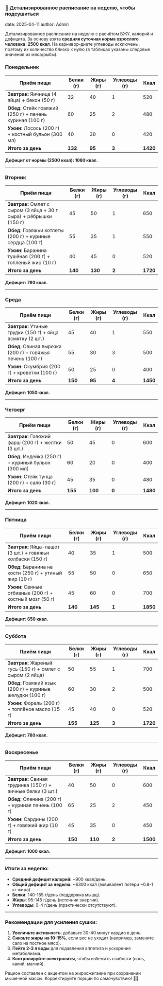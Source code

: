 ### 📰 Детализированное расписание на неделю, чтобы подсушиться

date: 2025-04-11
author: Admin

Детализированное расписание на неделю с расчётом БЖУ, калорий и дефицита. За основу взята **средняя суточная норма взрослого человека: 2500 ккал**. На карнивор-диете углеводы исключены, поэтому их количество близко к нулю (в таблицах указаны следовые значения из мяса/рыбы).

### **Понедельник**

| Приём пищи                                                                           | Белки (г) | Жиры (г) | Углеводы (г) | Ккал       |
| --------------------------------------------------------------------------------------------- | --------------- | ------------- | --------------------- | -------------- |
| **Завтрак**: Яичница (4 яйца) + бекон (50 г)                    | 32              | 40            | 1                     | 520            |
| **Обед**: Стейк говяжий (250 г) + печень куриная (100 г) | 60              | 25            | 2                     | 480            |
| **Ужин**: Лосось (200 г) + костный бульон (300 мл)            | 40              | 30            | 0                     | 420            |
| **Итого за день**                                                            | **132**   | **95**  | **3**           | **1420** |

**Дефицит от нормы (2500 ккал): 1080 ккал.**

---

### **Вторник**

| Приём пищи                                                                                          | Белки (г) | Жиры (г) | Углеводы (г) | Ккал       |
| ------------------------------------------------------------------------------------------------------------ | --------------- | ------------- | --------------------- | -------------- |
| **Завтрак**: Омлет с сыром (3 яйца + 30 г сыра) + рёбрышки (150 г) | 45              | 50            | 1                     | 650            |
| **Обед**: Говяжьи котлеты (200 г) + куриные сердца (100 г)            | 55              | 35            | 1                     | 550            |
| **Ужин**: Баранина тушёная (200 г) + топлёный жир (10 г)               | 40              | 45            | 0                     | 520            |
| **Итого за день**                                                                           | **140**   | **130** | **2**           | **1720** |

**Дефицит: 780 ккал.**

---

### **Среда**

| Приём пищи                                                                              | Белки (г) | Жиры (г) | Углеводы (г) | Ккал       |
| ------------------------------------------------------------------------------------------------ | --------------- | ------------- | --------------------- | -------------- |
| **Завтрак**: Утиные грудки (150 г) + яйца всмятку (2 шт.) | 45              | 40            | 1                     | 550            |
| **Обед**: Свиная вырезка (200 г) + говяжья печень (100 г)  | 55              | 30            | 3                     | 500            |
| **Ужин**: Скумбрия (200 г) + креветки (100 г)                        | 50              | 25            | 0                     | 400            |
| **Итого за день**                                                               | **150**   | **95**  | **4**           | **1450** |

**Дефицит: 1050 ккал.**

---

### **Четверг**

| Приём пищи                                                                  | Белки (г) | Жиры (г) | Углеводы (г) | Ккал       |
| ------------------------------------------------------------------------------------ | --------------- | ------------- | --------------------- | -------------- |
| **Завтрак**: Говяжий фарш (200 г) + желтки (3 шт.)  | 50              | 45            | 0                     | 600            |
| **Обед**: Индейка (250 г) + куриный бульон (300 мл) | 60              | 20            | 0                     | 400            |
| **Ужин**: Стейк тунца (200 г) + сало (30 г)                | 45              | 35            | 0                     | 480            |
| **Итого за день**                                                   | **155**   | **100** | **0**           | **1480** |

**Дефицит: 1020 ккал.**

---

### **Пятница**

| Приём пищи                                                                                | Белки (г) | Жиры (г) | Углеводы (г) | Ккал       |
| -------------------------------------------------------------------------------------------------- | --------------- | ------------- | --------------------- | -------------- |
| **Завтрак**: Яйца-пашот (3 шт.) + говяжьи колбаски (150 г) | 40              | 35            | 1                     | 500            |
| **Обед**: Баранина на кости (250 г) + утиный жир (10 г)        | 55              | 50            | 0                     | 650            |
| **Ужин**: Свиные отбивные (200 г) + костный мозг (50 г)       | 45              | 60            | 0                     | 700            |
| **Итого за день**                                                                 | **140**   | **145** | **1**           | **1850** |

**Дефицит: 650 ккал.**

---

### **Суббота**

| Приём пищи                                                                                | Белки (г) | Жиры (г) | Углеводы (г) | Ккал       |
| -------------------------------------------------------------------------------------------------- | --------------- | ------------- | --------------------- | -------------- |
| **Завтрак**: Жареный гусь (150 г) + омлет с сыром (2 яйца) | 50              | 55            | 1                     | 700            |
| **Обед**: Говяжий язык (200 г) + куриные желудки (100 г)      | 60              | 30            | 2                     | 500            |
| **Ужин**: Форель (200 г) + топлёное масло (15 г)                    | 45              | 40            | 0                     | 520            |
| **Итого за день**                                                                 | **155**   | **125** | **3**           | **1720** |

**Дефицит: 780 ккал.**

---

### **Воскресенье**

| Приём пищи                                                                                  | Белки (г) | Жиры (г) | Углеводы (г) | Ккал       |
| ---------------------------------------------------------------------------------------------------- | --------------- | ------------- | --------------------- | -------------- |
| **Завтрак**: Свиная грудинка (150 г) + яичные белки (3 шт.) | 40              | 50            | 0                     | 600            |
| **Обед**: Оленина (200 г) + куриная печень (100 г)                   | 65              | 25            | 2                     | 450            |
| **Ужин**: Сардины (200 г) + говяжий жир (10 г)                          | 45              | 35            | 0                     | 450            |
| **Итого за день**                                                                   | **150**   | **110** | **2**           | **1500** |

**Дефицит: 1000 ккал.**

---

### **Итоги за неделю:**

- **Средний дефицит калорий**: ~900 ккал/день.
- **Общий дефицит за неделю**: ~6300 ккал (эквивалент потери ~0.8-1 кг жира).
- **Белки**: 140-155 г/день (поддержка мышц).
- **Жиры**: 95-145 г/день (источник энергии).
- **Углеводы**: 0-4 г/день (практически отсутствуют).

---

### **Рекомендации для усиления сушки:**

1. **Увеличьте активность**: добавьте 30-40 минут кардио в день.
2. **Снизьте жиры на 10-15%**, если вес не уходит (например, замените сало на постное мясо).
3. **Пейте 2-3 л воды** для подавления аппетита и ускорения метаболизма.
4. **Контролируйте электролиты**, чтобы избежать слабости (соль, калий, магний).

Рацион составлен с акцентом на жиросжигание при сохранении мышечной массы. Корректируйте порции по самочувствию! 🥩🔥
